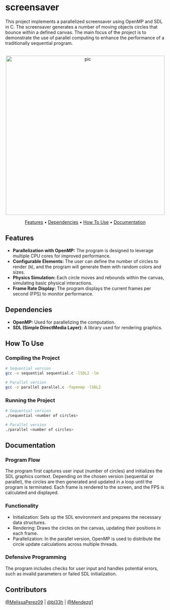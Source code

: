 # screensaver
This project implements a parallelized screensaver using OpenMP and SDL in C. The screensaver generates a number of moving objects circles that bounce within a defined canvas. The main focus of the project is to demonstrate the use of parallel computing to enhance the performance of a traditionally sequential program.

<p align="center">
  <br>
  <img src="https://i.imgur.com/da0ka7g.png" alt="pic" width="500">
  <br>
</p>
<p align="center" >
  <a href="#features">Features</a> •
  <a href="#dependencies">Dependencies</a> •
  <a href="#how-to-use">How To Use</a> •
  <a href="#documentation">Documentation</a> 
</p>

## Features
- **Parallelization with OpenMP:** The program is designed to leverage multiple CPU cores for improved performance.
- **Configurable Elements:** The user can define the number of circles to render (`N`), and the program will generate them with random colors and sizes.
- **Physics Simulation:** Each circle moves and rebounds within the canvas, simulating basic physical interactions.
- **Frame Rate Display:** The program displays the current frames per second (FPS) to monitor performance.

## Dependencies
- **OpenMP:** Used for parallelizing the computation.
- **SDL (Simple DirectMedia Layer):** A library used for rendering graphics.

## How To Use
### Compiling the Project
```bash
# Sequential version
gcc -o sequential sequential.c -lSDL2 -lm

# Parallel version
gcc -o parallel parallel.c -fopenmp -lSDL2
```
### Running the Project
```bash
# Sequential version
./sequential <number of circles>

# Parallel version
./parallel <number of circles>
```

## Documentation
### Program Flow
The program first captures user input (number of circles) and initializes the SDL graphics context. Depending on the chosen version (sequential or parallel), the circles are then generated and updated in a loop until the program is terminated. Each frame is rendered to the screen, and the FPS is calculated and displayed.

### Functionality
- Initialization: Sets up the SDL environment and prepares the necessary data structures.
- Rendering: Draws the circles on the canvas, updating their positions in each frame.
- Parallelization: In the parallel version, OpenMP is used to distribute the circle update calculations across multiple threads.

### Defensive Programming
The program includes checks for user input and handles potential errors, such as invalid parameters or failed SDL initialization.

## Contributors
[@MelissaPerez09](https://github.com/MelissaPerez09) | [@bl33h](https://github.com/bl33h) | [@Mendezg1](https://github.com/Mendezg1)
